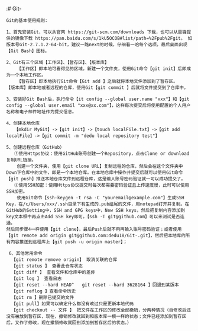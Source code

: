 :# Git-

    Git的基本使用规则:

    1、首先安装Git，可以从官网 https://git-scm.com/downloads 下载，也可以从雷锋提供的镜像下载 https://pan.baidu.com/s/1kU5OCOB#list/path=%2Fpub%2Fgit。 如版本号Git-2.7.1.2-64-bit，建议一路next的时候，仔细看一哈每个选项。最后桌面出现【Git Bash】图标。
    	
    2、Git有三个区域【工作区】、【暂存区】、【版本库】
    	【工作区】即本地可看得见的区域。新建一个文件夹，使用Git命令【git init】后即成为一个本地工作区。
        【暂存区】即本地执行Git命令【Git add 】之后就将本地文件添加到了暂存区。
	【版本库】即本地或者远程的仓库，使用Git【git commit 】后就将文件提交到了仓库中。
	
    3、安装好Git Bash后，执行命令【it config --global user.name "xxx"】和【git config --global user.email "xxx@xx.com"】，这样每次提交后将使用配置的个人用户名称和电子邮件地址作为提交信息。
    
    4、创建本地仓库
       【mkdir MyGit】->【git init】->【touch localFile.txt】->【git add localFile】->【git commit -m "dedu local repository test"】
       
    5、创建远程仓库（GitHub）
       ①使用Https协议：使用GitHub账号创建一个Repository，点击Clone or download复制URL链接。
       	创建一个文件夹，使用【git clone URL】复制远程的仓库，然后会在这个文件夹中Down下仓库中的文件，即是一个本地仓库。在本地仓库中操作并提交后就可以使用Git命令【git push】推送本地仓库文件到远程仓库，这是输入账号密码验证就一可以成功提交了。
       ②使用SSH加密：使用Https协议提交时每次都需要密码验证且上传速度慢，此时可以使用SSH加密。
        使用Git命令【ssh-keygen -t rsa -C "youremail@example.com"】生成SSH Key，在/c/Users/xxx/.ssh目录下有生成的.pub结尾的文件，用notepad打开并复制。在GitHub的Setting中，SSH and GPG keys中，New SSH keys，然后把复制内容添加到key文本框中再点击Add SSH key即可。【ssh -T git@github.com】可以来测试是否连通。
	然后同步骤4一样使用【git clone】，最后Push后就不用再输入账号密码验证；或者使用【git remote add origin git@github.com:dedu18/Git-.git】，然后把本地库的所有内容推送到远程库上【git push -u origin master】；
	
     6、其他常用命令
      【git remote remove origin】 取消关联的仓库
      【git status 】 查看此仓库状态
      【git diff 】 查看文件和仓库中的差异
      【git log 】 查看日志
      【git reset --hard HEAD^   git reset --hard 3628164 】回退到某版本
      【git reflog 】查看命令历史
      【git rm 】删除已提交的文件
      【git pull】如果可以确定什么都没有改过只是更新本地代码
      【git checkout -- 文件 】 把文件在工作区的修改全部撤销，分两种情况（自修改后还没有被放到暂存区，现在，撤销修改就回到和版本库一模一样的状态；文件已经添加到暂存区后，又作了修改，现在撤销修改就回到添加到暂存区后的状态。）
